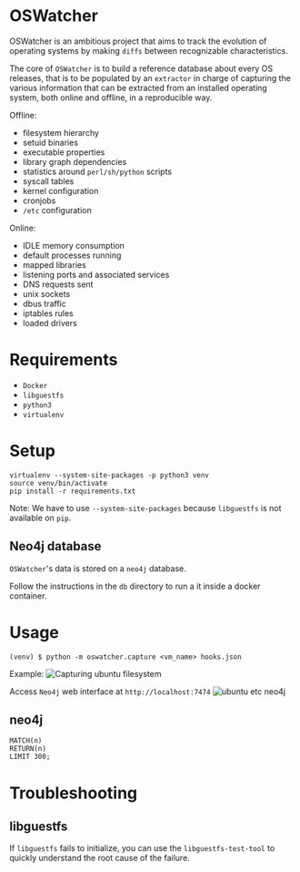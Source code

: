 # OSWatcher

OSWatcher is an ambitious project that aims to track the evolution of operating
systems by making `diffs` between recognizable characteristics.

The core of `OSWatcher` is to build a reference database about every OS
releases, that is to be populated by an `extractor` in charge of capturing the
various information that can be extracted from an installed operating system, both online
and offline, in a reproducible way.

Offline:

- filesystem hierarchy
- setuid binaries
- executable properties
- library graph dependencies
- statistics around `perl/sh/python` scripts
- syscall tables
- kernel configuration
- cronjobs
- `/etc` configuration

Online:

- IDLE memory consumption
- default processes running
- mapped libraries
- listening ports and associated services
- DNS requests sent
- unix sockets
- dbus traffic
- iptables rules
- loaded drivers

# Requirements

- `Docker`
- `libguestfs`
- `python3`
- `virtualenv`

# Setup

~~~
virtualenv --system-site-packages -p python3 venv
source venv/bin/activate
pip install -r requirements.txt
~~~

Note: We have to use `--system-site-packages` because `libguestfs` is not
available on `pip`.

## Neo4j database

`OSWatcher`'s data is stored on a `neo4j` database.

Follow the instructions in the `db` directory to run a it inside a docker
container.

# Usage

~~~
(venv) $ python -m oswatcher.capture <vm_name> hooks.json
~~~

Example: ![Capturing ubuntu
filesystem](https://user-images.githubusercontent.com/964610/47535862-14ddbb00-d8c6-11e8-88cd-efa5db339bb8.jpg)

Access `Neo4j` web interface at `http://localhost:7474` ![ubuntu etc
neo4j](https://user-images.githubusercontent.com/964610/47535864-18714200-d8c6-11e8-885b-27d17c8d6235.png)

## neo4j

~~~
MATCH(n)
RETURN(n)
LIMIT 300;
~~~

# Troubleshooting

## libguestfs

If `libguestfs` fails to initialize, you can use the `libguestfs-test-tool` to
quickly understand the root cause of the failure.
